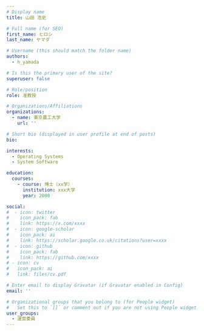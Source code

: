 ```yaml
---
# Display name
title: 山田 浩史

# Full name (for SEO)
first_name: ヒロシ
last_name: ヤマダ

# Username (this should match the folder name)
authors:
  - h_yamada

# Is this the primary user of the site?
superuser: false

# Role/position
role: 准教授

# Organizations/Affiliations
organizations:
  - name: 東京農工大学
    url: ''

# Short bio (displayed in user profile at end of posts)
bio:

interests:
  - Operating Systems
  - System Software

education:
  courses:
    - course: 博士（xx学）
      institution: xxx大学
      year: 2000

social:
#  - icon: twitter
#    icon_pack: fab
#    link: https://x.com/xxxx
#  - icon: google-scholar
#    icon_pack: ai
#    link: https://scholar.google.co.uk/citations?user=xxxx
#  - icon: github
#    icon_pack: fab
#    link: https://github.com/xxxx
# - icon: cv
#   icon_pack: ai
#   link: files/cv.pdf

# Enter email to display Gravatar (if Gravatar enabled in Config)
email: ''

# Organizational groups that you belong to (for People widget)
#   Set this to `[]` or comment out if you are not using People widget.
user_groups:
  - 運営委員
---
```

